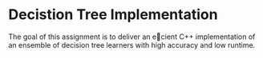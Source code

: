 # Decistion Tree Implementation

The goal of this assignment is to deliver an ecient C++ implementation of an ensemble of decision tree learners
with high accuracy and low runtime.
